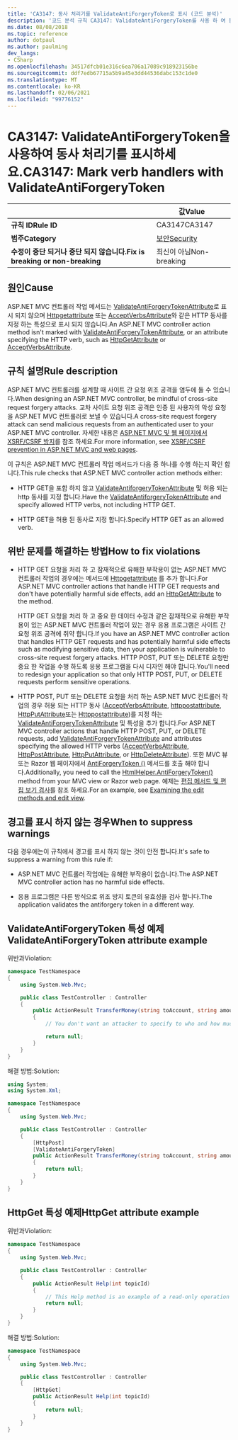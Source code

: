 ```yaml
---
title: 'CA3147: 동사 처리기를 ValidateAntiForgeryToken로 표시 (코드 분석)'
description: '코드 분석 규칙 CA3147: ValidateAntiForgeryToken를 사용 하 여 동사 처리기 표시에 대해 알아봅니다.'
ms.date: 08/08/2018
ms.topic: reference
author: dotpaul
ms.author: paulming
dev_langs:
- CSharp
ms.openlocfilehash: 34517dfcb01e316c6ea706a17089c918923156be
ms.sourcegitcommit: ddf7edb67715a5b9a45e3dd44536dabc153c1de0
ms.translationtype: MT
ms.contentlocale: ko-KR
ms.lasthandoff: 02/06/2021
ms.locfileid: "99776152"
---
```

# <a name="ca3147-mark-verb-handlers-with-validateantiforgerytoken"></a><span data-ttu-id="a1860-103">CA3147: ValidateAntiForgeryToken을 사용하여 동사 처리기를 표시하세요.</span><span class="sxs-lookup"><span data-stu-id="a1860-103">CA3147: Mark verb handlers with ValidateAntiForgeryToken</span></span>

| | <span data-ttu-id="a1860-104">값</span><span class="sxs-lookup"><span data-stu-id="a1860-104">Value</span></span> |
|-|-|
| <span data-ttu-id="a1860-105">**규칙 ID**</span><span class="sxs-lookup"><span data-stu-id="a1860-105">**Rule ID**</span></span> |<span data-ttu-id="a1860-106">CA3147</span><span class="sxs-lookup"><span data-stu-id="a1860-106">CA3147</span></span>|
| <span data-ttu-id="a1860-107">**범주**</span><span class="sxs-lookup"><span data-stu-id="a1860-107">**Category**</span></span> |[<span data-ttu-id="a1860-108">보안</span><span class="sxs-lookup"><span data-stu-id="a1860-108">Security</span></span>](security-warnings.md)|
| <span data-ttu-id="a1860-109">**수정이 중단 되거나 중단 되지 않습니다.**</span><span class="sxs-lookup"><span data-stu-id="a1860-109">**Fix is breaking or non-breaking**</span></span> |<span data-ttu-id="a1860-110">최신이 아님</span><span class="sxs-lookup"><span data-stu-id="a1860-110">Non-breaking</span></span>|

## <a name="cause"></a><span data-ttu-id="a1860-111">원인</span><span class="sxs-lookup"><span data-stu-id="a1860-111">Cause</span></span>

<span data-ttu-id="a1860-112">ASP.NET MVC 컨트롤러 작업 메서드는 [ValidateAntiForgeryTokenAttribute](/previous-versions/aspnet/dd492108(v=vs.118))로 표시 되지 않으며 [Httpgetattribute](/previous-versions/aspnet/ee470993(v%3dvs.118)) 또는 [AcceptVerbsAttribute](/previous-versions/aspnet/dd470553%28v%3dvs.118%29)와 같은 HTTP 동사를 지정 하는 특성으로 표시 되지 않습니다.</span><span class="sxs-lookup"><span data-stu-id="a1860-112">An ASP.NET MVC controller action method isn't marked with [ValidateAntiForgeryTokenAttribute](/previous-versions/aspnet/dd492108(v=vs.118)), or an attribute specifying the HTTP verb, such as [HttpGetAttribute](/previous-versions/aspnet/ee470993(v%3dvs.118)) or [AcceptVerbsAttribute](/previous-versions/aspnet/dd470553%28v%3dvs.118%29).</span></span>

## <a name="rule-description"></a><span data-ttu-id="a1860-113">규칙 설명</span><span class="sxs-lookup"><span data-stu-id="a1860-113">Rule description</span></span>

<span data-ttu-id="a1860-114">ASP.NET MVC 컨트롤러를 설계할 때 사이트 간 요청 위조 공격을 염두에 둘 수 있습니다.</span><span class="sxs-lookup"><span data-stu-id="a1860-114">When designing an ASP.NET MVC controller, be mindful of cross-site request forgery attacks.</span></span> <span data-ttu-id="a1860-115">교차 사이트 요청 위조 공격은 인증 된 사용자의 악성 요청을 ASP.NET MVC 컨트롤러로 보낼 수 있습니다.</span><span class="sxs-lookup"><span data-stu-id="a1860-115">A cross-site request forgery attack can send malicious requests from an authenticated user to your ASP.NET MVC controller.</span></span> <span data-ttu-id="a1860-116">자세한 내용은 [ASP.NET MVC 및 웹 페이지에서 XSRF/CSRF 방지](/aspnet/mvc/overview/security/xsrfcsrf-prevention-in-aspnet-mvc-and-web-pages)를 참조 하세요.</span><span class="sxs-lookup"><span data-stu-id="a1860-116">For more information, see [XSRF/CSRF prevention in ASP.NET MVC and web pages](/aspnet/mvc/overview/security/xsrfcsrf-prevention-in-aspnet-mvc-and-web-pages).</span></span>

<span data-ttu-id="a1860-117">이 규칙은 ASP.NET MVC 컨트롤러 작업 메서드가 다음 중 하나를 수행 하는지 확인 합니다.</span><span class="sxs-lookup"><span data-stu-id="a1860-117">This rule checks that ASP.NET MVC controller action methods either:</span></span>

- <span data-ttu-id="a1860-118">HTTP GET을 포함 하지 않고 [ValidateAntiforgeryTokenAttribute](/previous-versions/aspnet/dd492108%28v%3dvs.118%29) 및 허용 되는 http 동사를 지정 합니다.</span><span class="sxs-lookup"><span data-stu-id="a1860-118">Have the [ValidateAntiforgeryTokenAttribute](/previous-versions/aspnet/dd492108%28v%3dvs.118%29) and specify allowed HTTP verbs, not including HTTP GET.</span></span>

- <span data-ttu-id="a1860-119">HTTP GET을 허용 된 동사로 지정 합니다.</span><span class="sxs-lookup"><span data-stu-id="a1860-119">Specify HTTP GET as an allowed verb.</span></span>

## <a name="how-to-fix-violations"></a><span data-ttu-id="a1860-120">위반 문제를 해결하는 방법</span><span class="sxs-lookup"><span data-stu-id="a1860-120">How to fix violations</span></span>

- <span data-ttu-id="a1860-121">HTTP GET 요청을 처리 하 고 잠재적으로 유해한 부작용이 없는 ASP.NET MVC 컨트롤러 작업의 경우에는 메서드에 [Httpgetattribute](/previous-versions/aspnet/ee470993%28v%3dvs.118%29) 를 추가 합니다.</span><span class="sxs-lookup"><span data-stu-id="a1860-121">For ASP.NET MVC controller actions that handle HTTP GET requests and don't have potentially harmful side effects, add an [HttpGetAttribute](/previous-versions/aspnet/ee470993%28v%3dvs.118%29) to the method.</span></span>

  <span data-ttu-id="a1860-122">HTTP GET 요청을 처리 하 고 중요 한 데이터 수정과 같은 잠재적으로 유해한 부작용이 있는 ASP.NET MVC 컨트롤러 작업이 있는 경우 응용 프로그램은 사이트 간 요청 위조 공격에 취약 합니다.</span><span class="sxs-lookup"><span data-stu-id="a1860-122">If you have an ASP.NET MVC controller action that handles HTTP GET requests and has potentially harmful side effects such as modifying sensitive data, then your application is vulnerable to cross-site request forgery attacks.</span></span>  <span data-ttu-id="a1860-123">HTTP POST, PUT 또는 DELETE 요청만 중요 한 작업을 수행 하도록 응용 프로그램을 다시 디자인 해야 합니다.</span><span class="sxs-lookup"><span data-stu-id="a1860-123">You'll need to redesign your application so that only HTTP POST, PUT, or DELETE requests perform sensitive operations.</span></span>

- <span data-ttu-id="a1860-124">HTTP POST, PUT 또는 DELETE 요청을 처리 하는 ASP.NET MVC 컨트롤러 작업의 경우 허용 되는 HTTP 동사 ([AcceptVerbsAttribute](/previous-versions/aspnet/dd470553%28v%3dvs.118%29), [httppostattribute](/previous-versions/aspnet/ee264023%28v%3dvs.118%29), [HttpPutAttribute](/previous-versions/aspnet/ee470909%28v%3dvs.118%29)또는 [Httppostattribute](/previous-versions/aspnet/ee470917%28v%3dvs.118%29))를 지정 하는 [ValidateAntiForgeryTokenAttribute](/previous-versions/aspnet/dd492108(v=vs.118)) 및 특성을 추가 합니다.</span><span class="sxs-lookup"><span data-stu-id="a1860-124">For ASP.NET MVC controller actions that handle HTTP POST, PUT, or DELETE requests, add [ValidateAntiForgeryTokenAttribute](/previous-versions/aspnet/dd492108(v=vs.118)) and attributes specifying the allowed HTTP verbs ([AcceptVerbsAttribute](/previous-versions/aspnet/dd470553%28v%3dvs.118%29), [HttpPostAttribute](/previous-versions/aspnet/ee264023%28v%3dvs.118%29), [HttpPutAttribute](/previous-versions/aspnet/ee470909%28v%3dvs.118%29), or [HttpDeleteAttribute](/previous-versions/aspnet/ee470917%28v%3dvs.118%29)).</span></span> <span data-ttu-id="a1860-125">또한 MVC 뷰 또는 Razor 웹 페이지에서 [AntiForgeryToken ()](/previous-versions/aspnet/dd504812%28v%3dvs.118%29) 메서드를 호출 해야 합니다.</span><span class="sxs-lookup"><span data-stu-id="a1860-125">Additionally, you need to call the [HtmlHelper.AntiForgeryToken()](/previous-versions/aspnet/dd504812%28v%3dvs.118%29) method from your MVC view or Razor web page.</span></span> <span data-ttu-id="a1860-126">예제는 [편집 메서드 및 편집 보기 검사](/aspnet/mvc/overview/getting-started/introduction/examining-the-edit-methods-and-edit-view)를 참조 하세요.</span><span class="sxs-lookup"><span data-stu-id="a1860-126">For an example, see [Examining the edit methods and edit view](/aspnet/mvc/overview/getting-started/introduction/examining-the-edit-methods-and-edit-view).</span></span>

## <a name="when-to-suppress-warnings"></a><span data-ttu-id="a1860-127">경고를 표시 하지 않는 경우</span><span class="sxs-lookup"><span data-stu-id="a1860-127">When to suppress warnings</span></span>

<span data-ttu-id="a1860-128">다음 경우에는이 규칙에서 경고를 표시 하지 않는 것이 안전 합니다.</span><span class="sxs-lookup"><span data-stu-id="a1860-128">It's safe to suppress a warning from this rule if:</span></span>

- <span data-ttu-id="a1860-129">ASP.NET MVC 컨트롤러 작업에는 유해한 부작용이 없습니다.</span><span class="sxs-lookup"><span data-stu-id="a1860-129">The ASP.NET MVC controller action has no harmful side effects.</span></span>

- <span data-ttu-id="a1860-130">응용 프로그램은 다른 방식으로 위조 방지 토큰의 유효성을 검사 합니다.</span><span class="sxs-lookup"><span data-stu-id="a1860-130">The application validates the antiforgery token in a different way.</span></span>

## <a name="validateantiforgerytoken-attribute-example"></a><span data-ttu-id="a1860-131">ValidateAntiForgeryToken 특성 예제</span><span class="sxs-lookup"><span data-stu-id="a1860-131">ValidateAntiForgeryToken attribute example</span></span>

<span data-ttu-id="a1860-132">위반과</span><span class="sxs-lookup"><span data-stu-id="a1860-132">Violation:</span></span>

```csharp
namespace TestNamespace
{
    using System.Web.Mvc;

    public class TestController : Controller
    {
        public ActionResult TransferMoney(string toAccount, string amount)
        {
            // You don't want an attacker to specify to who and how much money to transfer.

            return null;
        }
    }
}
```

<span data-ttu-id="a1860-133">해결 방법:</span><span class="sxs-lookup"><span data-stu-id="a1860-133">Solution:</span></span>

```csharp
using System;
using System.Xml;

namespace TestNamespace
{
    using System.Web.Mvc;

    public class TestController : Controller
    {
        [HttpPost]
        [ValidateAntiForgeryToken]
        public ActionResult TransferMoney(string toAccount, string amount)
        {
            return null;
        }
    }
}
```

## <a name="httpget-attribute-example"></a><span data-ttu-id="a1860-134">HttpGet 특성 예제</span><span class="sxs-lookup"><span data-stu-id="a1860-134">HttpGet attribute example</span></span>

<span data-ttu-id="a1860-135">위반과</span><span class="sxs-lookup"><span data-stu-id="a1860-135">Violation:</span></span>

```csharp
namespace TestNamespace
{
    using System.Web.Mvc;

    public class TestController : Controller
    {
        public ActionResult Help(int topicId)
        {
            // This Help method is an example of a read-only operation with no harmful side effects.
            return null;
        }
    }
}
```

<span data-ttu-id="a1860-136">해결 방법:</span><span class="sxs-lookup"><span data-stu-id="a1860-136">Solution:</span></span>

```csharp
namespace TestNamespace
{
    using System.Web.Mvc;

    public class TestController : Controller
    {
        [HttpGet]
        public ActionResult Help(int topicId)
        {
            return null;
        }
    }
}
```
